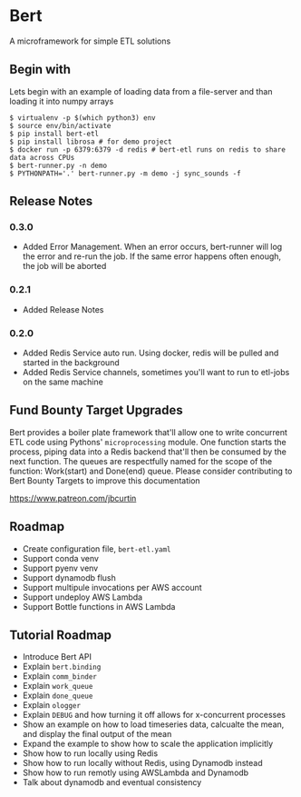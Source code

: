 # Bert
A microframework for simple ETL solutions

## Begin with

Lets begin with an example of loading data from a file-server and than loading it into numpy arrays

```
$ virtualenv -p $(which python3) env
$ source env/bin/activate
$ pip install bert-etl
$ pip install librosa # for demo project
$ docker run -p 6379:6379 -d redis # bert-etl runs on redis to share data across CPUs
$ bert-runner.py -n demo
$ PYTHONPATH='.' bert-runner.py -m demo -j sync_sounds -f
```

## Release Notes

### 0.3.0

* Added Error Management. When an error occurs, bert-runner will log the error and re-run the job. If the same error happens often enough, the job will be aborted

### 0.2.1

* Added Release Notes

### 0.2.0

* Added Redis Service auto run. Using docker, redis will be pulled and started in the background
* Added Redis Service channels, sometimes you'll want to run to etl-jobs on the same machine

## Fund Bounty Target Upgrades

Bert provides a boiler plate framework that'll allow one to write concurrent ETL code using Pythons' `microprocessing` module. One function starts the process, piping data into a Redis backend that'll then be consumed by the next function. The queues are respectfully named for the scope of the function: Work(start) and Done(end) queue. Please consider contributing to Bert Bounty Targets to improve this documentation

https://www.patreon.com/jbcurtin


## Roadmap

* Create configuration file, `bert-etl.yaml`
* Support conda venv
* Support pyenv venv
* Support dynamodb flush
* Support multipule invocations per AWS account
* Support undeploy AWS Lambda
* Support Bottle functions in AWS Lambda


## Tutorial Roadmap

* Introduce Bert API
* Explain `bert.binding`
* Explain `comm_binder`
* Explain `work_queue`
* Explain `done_queue`
* Explain `ologger`
* Explain `DEBUG` and how turning it off allows for x-concurrent processes
* Show an example on how to load timeseries data, calcualte the mean, and display the final output of the mean
* Expand the example to show how to scale the application implicitly
* Show how to run locally using Redis
* Show how to run locally without Redis, using Dynamodb instead
* Show how to run remotly using AWSLambda and Dynamodb 
* Talk about dynamodb and eventual consistency

